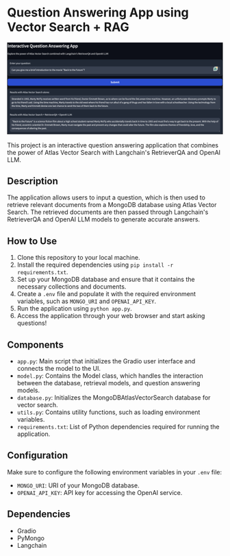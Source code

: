 # Question Answering App using Vector Search + RAG

![demo](./demo.png)

This project is an interactive question answering application that combines the power of Atlas Vector Search with Langchain's RetrieverQA and OpenAI LLM.

## Description

The application allows users to input a question, which is then used to retrieve relevant documents from a MongoDB database using Atlas Vector Search. The retrieved documents are then passed through Langchain's RetrieverQA and OpenAI LLM models to generate accurate answers.

## How to Use

1. Clone this repository to your local machine.
2. Install the required dependencies using `pip install -r requirements.txt`.
3. Set up your MongoDB database and ensure that it contains the necessary collections and documents.
4. Create a `.env` file and populate it with the required environment variables, such as `MONGO_URI` and `OPENAI_API_KEY`.
5. Run the application using `python app.py`.
6. Access the application through your web browser and start asking questions!

## Components

- `app.py`: Main script that initializes the Gradio user interface and connects the model to the UI.
- `model.py`: Contains the Model class, which handles the interaction between the database, retrieval models, and question answering models.
- `database.py`: Initializes the MongoDBAtlasVectorSearch database for vector search.
- `utils.py`: Contains utility functions, such as loading environment variables.
- `requirements.txt`: List of Python dependencies required for running the application.

## Configuration

Make sure to configure the following environment variables in your `.env` file:

- `MONGO_URI`: URI of your MongoDB database.
- `OPENAI_API_KEY`: API key for accessing the OpenAI service.

## Dependencies

- Gradio
- PyMongo
- Langchain

